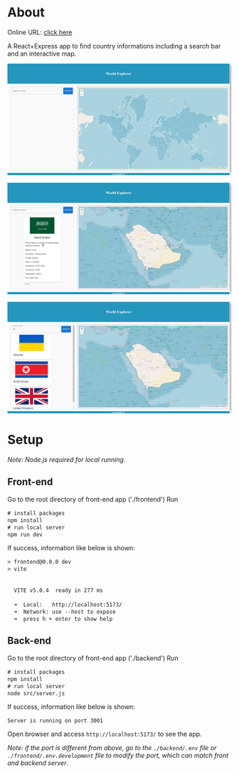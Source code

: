 # About

Online URL: [click here](https://earnest-lollipop-404cf1.netlify.app/)

A React+Express app to find country informations including a search bar and an interactive map.

![home](https://github.com/CraneWvs/Pictures/blob/main/Country-Explorer/home.png)

![detail](https://github.com/CraneWvs/Pictures/blob/main/Country-Explorer/detail.png)

![list](https://github.com/CraneWvs/Pictures/blob/main/Country-Explorer/list.png)

# Setup
*Note: Node.js required for local running.*
## Front-end

Go to the root directory of front-end app ('./frontend')
Run
```
# install packages
npm install
# run local server
npm run dev
```
If success, information like below is shown:
```
> frontend@0.0.0 dev
> vite


  VITE v5.0.4  ready in 277 ms

  ➜  Local:   http://localhost:5173/
  ➜  Network: use --host to expose
  ➜  press h + enter to show help
```

## Back-end

Go to the root directory of front-end app ('./backend')
Run
```
# install packages
npm install
# run local server
node src/server.js
```
If success, information like below is shown:
```
Server is running on port 3001
```

Open browser and access `http://localhost:5173/` to see the app.

*Note: if the port is different from above, go to the `./backend/.env` file or `./frontend/.env.development` file to modify the port, which can match front and backend server*.
